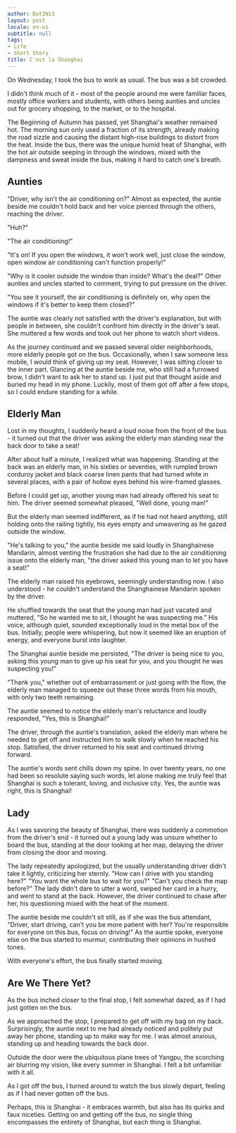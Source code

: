 ```yaml
---
author: DotIN13
layout: post
locale: en-us
subtitle: null
tags:
- Life
- Short Story
title: C'est la Shanghai
---
```


On Wednesday, I took the bus to work as usual. The bus was a bit crowded.

I didn't think much of it - most of the people around me were familiar faces, mostly office workers and students, with others being aunties and uncles out for grocery shopping, to the market, or to the hospital.

The Beginning of Autumn has passed, yet Shanghai's weather remained hot. The morning sun only used a fraction of its strength, already making the road sizzle and causing the distant high-rise buildings to distort from the heat. Inside the bus, there was the unique humid heat of Shanghai, with the hot air outside seeping in through the windows, mixed with the dampness and sweat inside the bus, making it hard to catch one's breath.

## Aunties

"Driver, why isn't the air conditioning on?" Almost as expected, the auntie beside me couldn't hold back and her voice pierced through the others, reaching the driver.

"Huh?"

"The air conditioning!"

"It's on! If you open the windows, it won't work well, just close the window, open window air conditioning can't function properly!"

"Why is it cooler outside the window than inside? What's the deal?" Other aunties and uncles started to comment, trying to put pressure on the driver.

"You see it yourself, the air conditioning is definitely on, why open the windows if it's better to keep them closed?"

The auntie was clearly not satisfied with the driver's explanation, but with people in between, she couldn't confront him directly in the driver's seat. She muttered a few words and took out her phone to watch short videos.

As the journey continued and we passed several older neighborhoods, more elderly people got on the bus. Occasionally, when I saw someone less mobile, I would think of giving up my seat. However, I was sitting closer to the inner part. Glancing at the auntie beside me, who still had a furrowed brow, I didn't want to ask her to stand up. I just put that thought aside and buried my head in my phone. Luckily, most of them got off after a few stops, so I could endure standing for a while.

## Elderly Man

Lost in my thoughts, I suddenly heard a loud noise from the front of the bus - it turned out that the driver was asking the elderly man standing near the back door to take a seat!

After about half a minute, I realized what was happening. Standing at the back was an elderly man, in his sixties or seventies, with rumpled brown corduroy jacket and black coarse linen pants that had turned white in several places, with a pair of hollow eyes behind his wire-framed glasses.

Before I could get up, another young man had already offered his seat to him. The driver seemed somewhat pleased, "Well done, young man!"

But the elderly man seemed indifferent, as if he had not heard anything, still holding onto the railing tightly, his eyes empty and unwavering as he gazed outside the window.

"He's talking to you," the auntie beside me said loudly in Shanghainese Mandarin, almost venting the frustration she had due to the air conditioning issue onto the elderly man, "the driver asked this young man to let you have a seat!"

The elderly man raised his eyebrows, seemingly understanding now. I also understood - he couldn't understand the Shanghainese Mandarin spoken by the driver.

He shuffled towards the seat that the young man had just vacated and muttered, "So he wanted me to sit, I thought he was suspecting me." His voice, although quiet, sounded exceptionally loud in the metal box of the bus. Initially, people were whispering, but now it seemed like an eruption of energy, and everyone burst into laughter.

The Shanghai auntie beside me persisted, "The driver is being nice to you, asking this young man to give up his seat for you, and you thought he was suspecting you!"

"Thank you," whether out of embarrassment or just going with the flow, the elderly man managed to squeeze out these three words from his mouth, with only two teeth remaining.

The auntie seemed to notice the elderly man's reluctance and loudly responded, "Yes, this is Shanghai!"

The driver, through the auntie's translation, asked the elderly man where he needed to get off and instructed him to walk slowly when he reached his stop. Satisfied, the driver returned to his seat and continued driving forward.

The auntie's words sent chills down my spine. In over twenty years, no one had been so resolute saying such words, let alone making me truly feel that Shanghai is such a tolerant, loving, and inclusive city. Yes, the auntie was right, this is Shanghai!

## Lady

As I was savoring the beauty of Shanghai, there was suddenly a commotion from the driver's end - it turned out a young lady was unsure whether to board the bus, standing at the door looking at her map, delaying the driver from closing the door and moving.

The lady repeatedly apologized, but the usually understanding driver didn't take it lightly, criticizing her sternly. "How can I drive with you standing here?" "You want the whole bus to wait for you?" "Can't you check the map before?" The lady didn't dare to utter a word, swiped her card in a hurry, and went to stand at the back. However, the driver continued to chase after her, his questioning mixed with the heat of the moment.

The auntie beside me couldn't sit still, as if she was the bus attendant, "Driver, start driving, can't you be more patient with her? You're responsible for everyone on this bus, focus on driving!" As the auntie spoke, everyone else on the bus started to murmur, contributing their opinions in hushed tones.

With everyone's effort, the bus finally started moving.

## Are We There Yet?

As the bus inched closer to the final stop, I felt somewhat dazed, as if I had just gotten on the bus.

As we approached the stop, I prepared to get off with my bag on my back. Surprisingly, the auntie next to me had already noticed and politely put away her phone, standing up to make way for me. I was almost anxious, standing up and heading towards the back door.

Outside the door were the ubiquitous plane trees of Yangpu, the scorching air blurring my vision, like every summer in Shanghai. I felt a bit unfamiliar with it all.

As I got off the bus, I turned around to watch the bus slowly depart, feeling as if I had never gotten off the bus.

Perhaps, this is Shanghai - it embraces warmth, but also has its quirks and faux niceties. Getting on and getting off the bus, no single thing encompasses the entirety of Shanghai, but each thing is Shanghai.

